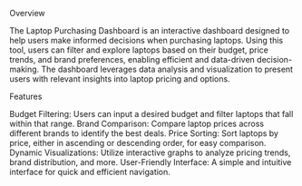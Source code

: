 
Overview

The Laptop Purchasing Dashboard is an interactive dashboard designed to help users make informed decisions when purchasing laptops. 
Using this tool, users can filter and explore laptops based on their budget, price trends, and brand preferences, enabling efficient and data-driven decision-making. 
The dashboard leverages data analysis and visualization to present users with relevant insights into laptop pricing and options.

Features

Budget Filtering: Users can input a desired budget and filter laptops that fall within that range.
Brand Comparison: Compare laptop prices across different brands to identify the best deals.
Price Sorting: Sort laptops by price, either in ascending or descending order, for easy comparison.
Dynamic Visualizations: Utilize interactive graphs to analyze pricing trends, brand distribution, and more.
User-Friendly Interface: A simple and intuitive interface for quick and efficient navigation.
